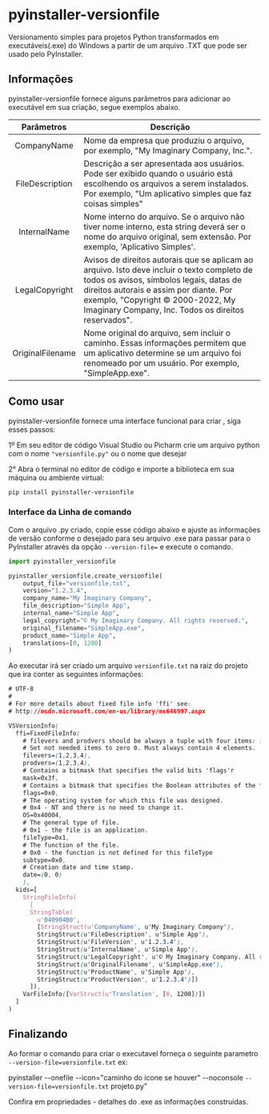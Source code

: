 # pyinstaller-versionfile

Versionamento simples para projetos  Python transformados em executáveis(.exe) do Windows a partir de um arquivo .TXT  que pode ser usado pelo PyInstaller.

## Informações
pyinstaller-versionfile fornece alguns parâmetros para adicionar ao executável em sua criação, segue exemplos abaixo.



|  Parâmetros  | Descrição                                                                                                                                                                                                                                 |
|:----------------:|---------------------------------------------------------------------------------------------------------------------------------------------------------------------------------------------------------------------------------------------|
|   CompanyName    | Nome da empresa que produziu o arquivo, por exemplo, "My Imaginary Company, Inc.".                                                                                                                 |
| FileDescription  | Descrição a ser apresentada aos usuários. Pode ser exibido quando o usuário está escolhendo os arquivos a serem instalados. Por exemplo, "Um aplicativo simples que faz coisas simples"                                                                                |
|   InternalName   | Nome interno do arquivo. Se o arquivo não tiver nome interno, esta string deverá ser o nome do arquivo original, sem extensão. Por exemplo, 'Aplicativo Simples'.                                                                                     |
|  LegalCopyright  | Avisos de direitos autorais que se aplicam ao arquivo. Isto deve incluir o texto completo de todos os avisos, símbolos legais, datas de direitos autorais e assim por diante. Por exemplo, "Copyright © 2000-2022, My Imaginary Company, Inc. Todos os direitos reservados".               |
| OriginalFilename | Nome original do arquivo, sem incluir o caminho. Essas informações permitem que um aplicativo determine se um arquivo foi renomeado por um usuário. Por exemplo, "SimpleApp.exe".
                                                              

## Como usar
pyinstaller-versionfile fornece uma interface funcional para criar , siga esses passos:

1º Em seu editor de código Visual Studio ou Picharm crie um arquivo python com o nome `"versionfile.py"` ou o nome que desejar

2° Abra o terminal no editor de código e importe a biblioteca em sua máquina ou ambiente virtual:

` pip install pyinstaller-versionfile `


### Interface da Linha de comando
Com o arquivo .py criado, copie esse código abaixo e ajuste as informações de versão conforme o desejado para seu arquivo .exe para passar para o PyInstaller através da opção `--version-file=` e execute o comando.


``` Python
import pyinstaller_versionfile

pyinstaller_versionfile.create_versionfile(
    output_file="versionfile.txt",
    version="1.2.3.4",
    company_name="My Imaginary Company",
    file_description="Simple App",
    internal_name="Simple App",
    legal_copyright="© My Imaginary Company. All rights reserved.",
    original_filename="SimpleApp.exe",
    product_name="Simple App",
    translations=[0, 1200]
)
```

Ao executar irá ser criado um arquivo `versionfile.txt` na raiz do projeto que ira conter as seguintes informações:

``` CSS
# UTF-8
#
# For more details about fixed file info 'ffi' see:
# http://msdn.microsoft.com/en-us/library/ms646997.aspx

VSVersionInfo(
  ffi=FixedFileInfo(
    # filevers and prodvers should be always a tuple with four items: (1, 2, 3, 4)
    # Set not needed items to zero 0. Must always contain 4 elements.
    filevers=(1,2,3,4),
    prodvers=(1,2,3,4),
    # Contains a bitmask that specifies the valid bits 'flags'r
    mask=0x3f,
    # Contains a bitmask that specifies the Boolean attributes of the file.
    flags=0x0,
    # The operating system for which this file was designed.
    # 0x4 - NT and there is no need to change it.
    OS=0x40004,
    # The general type of file.
    # 0x1 - the file is an application.
    fileType=0x1,
    # The function of the file.
    # 0x0 - the function is not defined for this fileType
    subtype=0x0,
    # Creation date and time stamp.
    date=(0, 0)
    ),
  kids=[
    StringFileInfo(
      [
      StringTable(
        u'040904B0',
        [StringStruct(u'CompanyName', u'My Imaginary Company'),
        StringStruct(u'FileDescription', u'Simple App'),
        StringStruct(u'FileVersion', u'1.2.3.4'),
        StringStruct(u'InternalName', u'Simple App'),
        StringStruct(u'LegalCopyright', u'© My Imaginary Company. All rights reserved.'),
        StringStruct(u'OriginalFilename', u'SimpleApp.exe'),
        StringStruct(u'ProductName', u'Simple App'),
        StringStruct(u'ProductVersion', u'1.2.3.4')])
      ]), 
    VarFileInfo([VarStruct(u'Translation', [0, 1200])])
  ]
)
```



## Finalizando

Ao formar o comando para criar o executavel forneça o seguinte parametro `--version-file=versionfile.txt` ex:

pyinstaller --onefile --icon="caminho do icone se houver" --noconsole `--version-file=versionfile.txt` projeto.py"

Confira em propriedades - detalhes do .exe as informações construidas.


